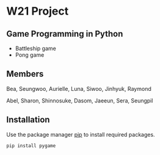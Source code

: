 # W21 Project

## Game Programming in Python

- Battleship game
- Pong game

## Members
Bea, Seungwoo, Aurielle, Luna, Siwoo, Jinhyuk, Raymond

Abel, Sharon, Shinnosuke, Dasom, Jaeeun, Sera, Seungpil


## Installation

Use the package manager [pip](https://pip.pypa.io/en/stable/) to install required packages.

```bash
pip install pygame
```
